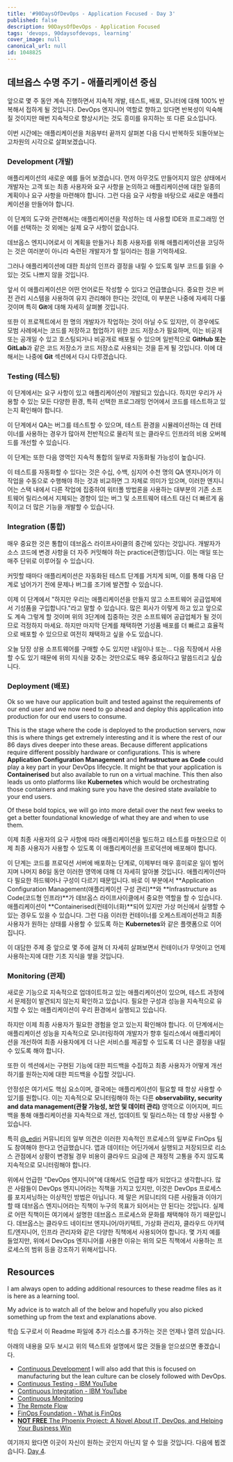 ```yaml
---
title: '#90DaysOfDevOps - Application Focused - Day 3'
published: false
description: 90DaysOfDevOps - Application Focused
tags: 'devops, 90daysofdevops, learning'
cover_image: null
canonical_url: null
id: 1048825
---
```


## 데브옵스 수명 주기 - 애플리케이션 중심

앞으로 몇 주 동안 계속 진행하면서 지속적 개발, 테스트, 배포, 모니터에 대해 100% 반복해서 접하게 될 것입니다. DevOps 엔지니어 역할로 향하고 있다면 반복성이 익숙해질 것이지만 매번 지속적으로 향상시키는 것도 흥미를 유지하는 또 다른 요소입니다.

이번 시간에는 애플리케이션을 처음부터 끝까지 살펴본 다음 다시 반복하듯 되돌아보는 고차원의 시각으로 살펴보겠습니다.

### Development (개발)

애플리케이션의 새로운 예를 들어 보겠습니다. 먼저 아무것도 만들어지지 않은 상태에서 개발자는 고객 또는 최종 사용자와 요구 사항을 논의하고 애플리케이션에 대한 일종의 계획이나 요구 사항을 마련해야 합니다. 그런 다음 요구 사항을 바탕으로 새로운 애플리케이션을 만들어야 합니다.

이 단계의 도구와 관련해서는 애플리케이션을 작성하는 데 사용할 IDE와 프로그래밍 언어를 선택하는 것 외에는 실제 요구 사항이 없습니다.

데브옵스 엔지니어로서 이 계획을 만들거나 최종 사용자를 위해 애플리케이션을 코딩하는 것은 여러분이 아니라 숙련된 개발자가 할 일이라는 점을 기억하세요.

그러나 애플리케이션에 대한 최상의 인프라 결정을 내릴 수 있도록 일부 코드를 읽을 수 있는 것도 나쁘지 않을 것입니다.

앞서 이 애플리케이션은 어떤 언어로든 작성할 수 있다고 언급했습니다. 중요한 것은 버전 관리 시스템을 사용하여 유지 관리해야 한다는 것인데, 이 부분은 나중에 자세히 다룰 것이며 특히 **Git**에 대해 자세히 살펴볼 것입니다.

또한 이 프로젝트에서 한 명의 개발자가 작업하는 것이 아닐 수도 있지만, 이 경우에도 모범 사례에서는 코드를 저장하고 협업하기 위한 코드 저장소가 필요하며, 이는 비공개 또는 공개일 수 있고 호스팅되거나 비공개로 배포될 수 있으며 일반적으로 **GitHub 또는 GitLab**과 같은 코드 저장소가 코드 저장소로 사용되는 것을 듣게 될 것입니다. 이에 대해서는 나중에 **Git** 섹션에서 다시 다루겠습니다.

### Testing (테스팅)

이 단계에서는 요구 사항이 있고 애플리케이션이 개발되고 있습니다. 하지만 우리가 사용할 수 있는 모든 다양한 환경, 특히 선택한 프로그래밍 언어에서 코드를 테스트하고 있는지 확인해야 합니다.

이 단계에서 QA는 버그를 테스트할 수 있으며, 테스트 환경을 시뮬레이션하는 데 컨테이너를 사용하는 경우가 많아져 전반적으로 물리적 또는 클라우드 인프라의 비용 오버헤드를 개선할 수 있습니다.

이 단계는 또한 다음 영역인 지속적 통합의 일부로 자동화될 가능성이 높습니다.

이 테스트를 자동화할 수 있다는 것은 수십, 수백, 심지어 수천 명의 QA 엔지니어가 이 작업을 수동으로 수행해야 하는 것과 비교하면 그 자체로 의미가 있으며, 이러한 엔지니어는 스택 내에서 다른 작업에 집중하여 워터폴 방법론을 사용하는 대부분의 기존 소프트웨어 릴리스에서 지체되는 경향이 있는 버그 및 소프트웨어 테스트 대신 더 빠르게 움직이고 더 많은 기능을 개발할 수 있습니다.

### Integration (통합)

매우 중요한 것은 통합이 데브옵스 라이프사이클의 중간에 있다는 것입니다. 개발자가 소스 코드에 변경 사항을 더 자주 커밋해야 하는 practice(관행)입니다. 이는 매일 또는 매주 단위로 이루어질 수 있습니다.

커밋할 때마다 애플리케이션은 자동화된 테스트 단계를 거치게 되며, 이를 통해 다음 단계로 넘어가기 전에 문제나 버그를 조기에 발견할 수 있습니다.

이제 이 단계에서 "하지만 우리는 애플리케이션을 만들지 않고 소프트웨어 공급업체에서 기성품을 구입합니다."라고 말할 수 있습니다. 많은 회사가 이렇게 하고 있고 앞으로도 계속 그렇게 할 것이며 위의 3단계에 집중하는 것은 소프트웨어 공급업체가 될 것이므로 걱정하지 마세요. 하지만 마지막 단계를 채택하면 기성품 배포를 더 빠르고 효율적으로 배포할 수 있으므로 여전히 채택하고 싶을 수도 있습니다.

오늘 당장 상용 소프트웨어를 구매할 수도 있지만 내일이나 또는... 다음 직장에서 사용할 수도 있기 때문에 위의 지식을 갖추는 것만으로도 매우 중요하다고 말씀드리고 싶습니다.

### Deployment (배포)

Ok so we have our application built and tested against the requirements of our end user and we now need to go ahead and deploy this application into production for our end users to consume.

This is the stage where the code is deployed to the production servers, now this is where things get extremely interesting and it is where the rest of our 86 days dives deeper into these areas. Because different applications require different possibly hardware or configurations. This is where **Application Configuration Management** and **Infrastructure as Code** could play a key part in your DevOps lifecycle. It might be that your application is **Containerised** but also available to run on a virtual machine. This then also leads us onto platforms like **Kubernetes** which would be orchestrating those containers and making sure you have the desired state available to your end users.

Of these bold topics, we will go into more detail over the next few weeks to get a better foundational knowledge of what they are and when to use them.

이제 최종 사용자의 요구 사항에 따라 애플리케이션을 빌드하고 테스트를 마쳤으므로 이제 최종 사용자가 사용할 수 있도록 이 애플리케이션을 프로덕션에 배포해야 합니다.

이 단계는 코드를 프로덕션 서버에 배포하는 단계로, 이제부터 매우 흥미로운 일이 벌어지며 나머지 86일 동안 이러한 영역에 대해 더 자세히 알아볼 것입니다. 애플리케이션마다 필요한 하드웨어나 구성이 다르기 때문입니다. 바로 이 부분에서 **Application Configuration Management(애플리케이션 구성 관리)**와 **Infrastructure as Code(코드형 인프라)**가 데브옵스 라이프사이클에서 중요한 역할을 할 수 있습니다. 애플리케이션이 **Containerised(컨테이너화)**되어 있지만 가상 머신에서 실행할 수 있는 경우도 있을 수 있습니다. 그런 다음 이러한 컨테이너를 오케스트레이션하고 최종 사용자가 원하는 상태를 사용할 수 있도록 하는 **Kubernetes**와 같은 플랫폼으로 이어집니다.

이 대담한 주제 중 앞으로 몇 주에 걸쳐 더 자세히 살펴보면서 컨테이너가 무엇이고 언제 사용하는지에 대한 기초 지식을 쌓을 것입니다.

### Monitoring (관제)

새로운 기능으로 지속적으로 업데이트하고 있는 애플리케이션이 있으며, 테스트 과정에서 문제점이 발견되지 않는지 확인하고 있습니다. 필요한 구성과 성능을 지속적으로 유지할 수 있는 애플리케이션이 우리 환경에서 실행되고 있습니다.

하지만 이제 최종 사용자가 필요한 경험을 얻고 있는지 확인해야 합니다. 이 단계에서는 애플리케이션 성능을 지속적으로 모니터링하여 개발자가 향후 릴리스에서 애플리케이션을 개선하여 최종 사용자에게 더 나은 서비스를 제공할 수 있도록 더 나은 결정을 내릴 수 있도록 해야 합니다.

또한 이 섹션에서는 구현된 기능에 대한 피드백을 수집하고 최종 사용자가 어떻게 개선하기를 원하는지에 대한 피드백을 수집할 것입니다.

안정성은 여기서도 핵심 요소이며, 결국에는 애플리케이션이 필요할 때 항상 사용할 수 있기를 원합니다. 이는 지속적으로 모니터링해야 하는 다른 **observability, security and data management(관찰 가능성, 보안 및 데이터 관리)** 영역으로 이어지며, 피드백을 통해 애플리케이션을 지속적으로 개선, 업데이트 및 릴리스하는 데 항상 사용할 수 있습니다.

특히 [@\_ediri](https://twitter.com/_ediri) 커뮤니티의 일부 의견은 이러한 지속적인 프로세스의 일부로 FinOps 팀도 참여해야 한다고 언급했습니다. 앱과 데이터는 어딘가에서 실행되고 저장되므로 리소스 관점에서 상황이 변경될 경우 비용이 클라우드 요금에 큰 재정적 고통을 주지 않도록 지속적으로 모니터링해야 합니다.

위에서 언급한 "DevOps 엔지니어"에 대해서도 언급할 때가 되었다고 생각합니다. 많은 사람들이 DevOps 엔지니어라는 직책을 가지고 있지만, 이것은 DevOps 프로세스를 포지셔닝하는 이상적인 방법은 아닙니다. 제 말은 커뮤니티의 다른 사람들과 이야기할 때 데브옵스 엔지니어라는 직책이 누구의 목표가 되어서는 안 된다는 것입니다. 실제로 어떤 직책이든 여기에서 설명한 데브옵스 프로세스와 문화를 채택해야 하기 때문입니다. 데브옵스는 클라우드 네이티브 엔지니어/아키텍트, 가상화 관리자, 클라우드 아키텍트/엔지니어, 인프라 관리자와 같은 다양한 직책에서 사용되어야 합니다. 몇 가지 예를 들었지만, 위에서 DevOps 엔지니어를 사용한 이유는 위의 모든 직책에서 사용하는 프로세스의 범위 등을 강조하기 위해서입니다.

## Resources

I am always open to adding additional resources to these readme files as it is here as a learning tool.

My advice is to watch all of the below and hopefully you also picked something up from the text and explanations above.

학습 도구로서 이 Readme 파일에 추가 리소스를 추가하는 것은 언제나 열려 있습니다.

아래의 내용을 모두 보시고 위의 텍스트와 설명에서 많은 것들을 얻으셨으면 좋겠습니다.

- [Continuous Development](https://www.youtube.com/watch?v=UnjwVYAN7Ns) I will also add that this is focused on manufacturing but the lean culture can be closely followed with DevOps.
- [Continuous Testing - IBM YouTube](https://www.youtube.com/watch?v=RYQbmjLgubM)
- [Continuous Integration - IBM YouTube](https://www.youtube.com/watch?v=1er2cjUq1UI)
- [Continuous Monitoring](https://www.youtube.com/watch?v=Zu53QQuYqJ0)
- [The Remote Flow](https://www.notion.so/The-Remote-Flow-d90982e77a144f4f990c135f115f41c6)
- [FinOps Foundation - What is FinOps](https://www.finops.org/introduction/what-is-finops/)
- [**NOT FREE** The Phoenix Project: A Novel About IT, DevOps, and Helping Your Business Win](https://www.amazon.com/Phoenix-Project-DevOps-Helping-Business/dp/1942788290/)

여기까지 왔다면 이곳이 자신이 원하는 곳인지 아닌지 알 수 있을 것입니다. 다음에 뵙겠습니다. [Day 4](day04.md).
